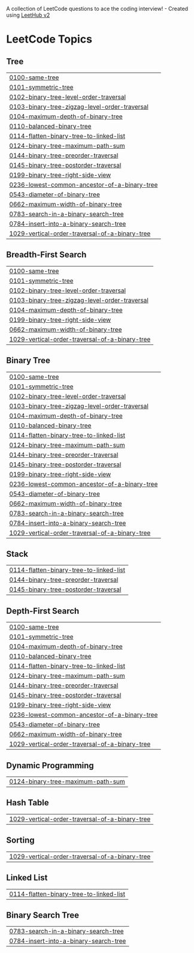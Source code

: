 A collection of LeetCode questions to ace the coding interview! - Created using [LeetHub v2](https://github.com/arunbhardwaj/LeetHub-2.0)
<!---LeetCode Topics Start-->
# LeetCode Topics
## Tree
|  |
| ------- |
| [0100-same-tree](https://github.com/shikhabhadoria/Shikha_DSA_Journey/tree/master/0100-same-tree) |🟢 Easy | ✅ First Attempt
| [0101-symmetric-tree](https://github.com/shikhabhadoria/Shikha_DSA_Journey/tree/master/0101-symmetric-tree) | 🟡 Medium | 🔄 Second Attempt
| [0102-binary-tree-level-order-traversal](https://github.com/shikhabhadoria/Shikha_DSA_Journey/tree/master/0102-binary-tree-level-order-traversal) | 🔴 Hard | 🔄 Second Attempt
| [0103-binary-tree-zigzag-level-order-traversal](https://github.com/shikhabhadoria/Shikha_DSA_Journey/tree/master/0103-binary-tree-zigzag-level-order-traversal) | 🟡 Medium | ✅ First Attempt
| [0104-maximum-depth-of-binary-tree](https://github.com/shikhabhadoria/Shikha_DSA_Journey/tree/master/0104-maximum-depth-of-binary-tree) |
| [0110-balanced-binary-tree](https://github.com/shikhabhadoria/Shikha_DSA_Journey/tree/master/0110-balanced-binary-tree) |
| [0114-flatten-binary-tree-to-linked-list](https://github.com/shikhabhadoria/Shikha_DSA_Journey/tree/master/0114-flatten-binary-tree-to-linked-list) |
| [0124-binary-tree-maximum-path-sum](https://github.com/shikhabhadoria/Shikha_DSA_Journey/tree/master/0124-binary-tree-maximum-path-sum) |
| [0144-binary-tree-preorder-traversal](https://github.com/shikhabhadoria/Shikha_DSA_Journey/tree/master/0144-binary-tree-preorder-traversal) |
| [0145-binary-tree-postorder-traversal](https://github.com/shikhabhadoria/Shikha_DSA_Journey/tree/master/0145-binary-tree-postorder-traversal) |
| [0199-binary-tree-right-side-view](https://github.com/shikhabhadoria/Shikha_DSA_Journey/tree/master/0199-binary-tree-right-side-view) |
| [0236-lowest-common-ancestor-of-a-binary-tree](https://github.com/shikhabhadoria/Shikha_DSA_Journey/tree/master/0236-lowest-common-ancestor-of-a-binary-tree) |
| [0543-diameter-of-binary-tree](https://github.com/shikhabhadoria/Shikha_DSA_Journey/tree/master/0543-diameter-of-binary-tree) |
| [0662-maximum-width-of-binary-tree](https://github.com/shikhabhadoria/Shikha_DSA_Journey/tree/master/0662-maximum-width-of-binary-tree) |
| [0783-search-in-a-binary-search-tree](https://github.com/shikhabhadoria/Shikha_DSA_Journey/tree/master/0783-search-in-a-binary-search-tree) |
| [0784-insert-into-a-binary-search-tree](https://github.com/shikhabhadoria/Shikha_DSA_Journey/tree/master/0784-insert-into-a-binary-search-tree) |
| [1029-vertical-order-traversal-of-a-binary-tree](https://github.com/shikhabhadoria/Shikha_DSA_Journey/tree/master/1029-vertical-order-traversal-of-a-binary-tree) |
## Breadth-First Search
|  |
| ------- |
| [0100-same-tree](https://github.com/shikhabhadoria/Shikha_DSA_Journey/tree/master/0100-same-tree) |
| [0101-symmetric-tree](https://github.com/shikhabhadoria/Shikha_DSA_Journey/tree/master/0101-symmetric-tree) |
| [0102-binary-tree-level-order-traversal](https://github.com/shikhabhadoria/Shikha_DSA_Journey/tree/master/0102-binary-tree-level-order-traversal) |
| [0103-binary-tree-zigzag-level-order-traversal](https://github.com/shikhabhadoria/Shikha_DSA_Journey/tree/master/0103-binary-tree-zigzag-level-order-traversal) |
| [0104-maximum-depth-of-binary-tree](https://github.com/shikhabhadoria/Shikha_DSA_Journey/tree/master/0104-maximum-depth-of-binary-tree) |
| [0199-binary-tree-right-side-view](https://github.com/shikhabhadoria/Shikha_DSA_Journey/tree/master/0199-binary-tree-right-side-view) |
| [0662-maximum-width-of-binary-tree](https://github.com/shikhabhadoria/Shikha_DSA_Journey/tree/master/0662-maximum-width-of-binary-tree) |
| [1029-vertical-order-traversal-of-a-binary-tree](https://github.com/shikhabhadoria/Shikha_DSA_Journey/tree/master/1029-vertical-order-traversal-of-a-binary-tree) |
## Binary Tree
|  |
| ------- |
| [0100-same-tree](https://github.com/shikhabhadoria/Shikha_DSA_Journey/tree/master/0100-same-tree) |
| [0101-symmetric-tree](https://github.com/shikhabhadoria/Shikha_DSA_Journey/tree/master/0101-symmetric-tree) |
| [0102-binary-tree-level-order-traversal](https://github.com/shikhabhadoria/Shikha_DSA_Journey/tree/master/0102-binary-tree-level-order-traversal) |
| [0103-binary-tree-zigzag-level-order-traversal](https://github.com/shikhabhadoria/Shikha_DSA_Journey/tree/master/0103-binary-tree-zigzag-level-order-traversal) |
| [0104-maximum-depth-of-binary-tree](https://github.com/shikhabhadoria/Shikha_DSA_Journey/tree/master/0104-maximum-depth-of-binary-tree) |
| [0110-balanced-binary-tree](https://github.com/shikhabhadoria/Shikha_DSA_Journey/tree/master/0110-balanced-binary-tree) |
| [0114-flatten-binary-tree-to-linked-list](https://github.com/shikhabhadoria/Shikha_DSA_Journey/tree/master/0114-flatten-binary-tree-to-linked-list) |
| [0124-binary-tree-maximum-path-sum](https://github.com/shikhabhadoria/Shikha_DSA_Journey/tree/master/0124-binary-tree-maximum-path-sum) |
| [0144-binary-tree-preorder-traversal](https://github.com/shikhabhadoria/Shikha_DSA_Journey/tree/master/0144-binary-tree-preorder-traversal) |
| [0145-binary-tree-postorder-traversal](https://github.com/shikhabhadoria/Shikha_DSA_Journey/tree/master/0145-binary-tree-postorder-traversal) |
| [0199-binary-tree-right-side-view](https://github.com/shikhabhadoria/Shikha_DSA_Journey/tree/master/0199-binary-tree-right-side-view) |
| [0236-lowest-common-ancestor-of-a-binary-tree](https://github.com/shikhabhadoria/Shikha_DSA_Journey/tree/master/0236-lowest-common-ancestor-of-a-binary-tree) |
| [0543-diameter-of-binary-tree](https://github.com/shikhabhadoria/Shikha_DSA_Journey/tree/master/0543-diameter-of-binary-tree) |
| [0662-maximum-width-of-binary-tree](https://github.com/shikhabhadoria/Shikha_DSA_Journey/tree/master/0662-maximum-width-of-binary-tree) |
| [0783-search-in-a-binary-search-tree](https://github.com/shikhabhadoria/Shikha_DSA_Journey/tree/master/0783-search-in-a-binary-search-tree) |
| [0784-insert-into-a-binary-search-tree](https://github.com/shikhabhadoria/Shikha_DSA_Journey/tree/master/0784-insert-into-a-binary-search-tree) |
| [1029-vertical-order-traversal-of-a-binary-tree](https://github.com/shikhabhadoria/Shikha_DSA_Journey/tree/master/1029-vertical-order-traversal-of-a-binary-tree) |
## Stack
|  |
| ------- |
| [0114-flatten-binary-tree-to-linked-list](https://github.com/shikhabhadoria/Shikha_DSA_Journey/tree/master/0114-flatten-binary-tree-to-linked-list) |
| [0144-binary-tree-preorder-traversal](https://github.com/shikhabhadoria/Shikha_DSA_Journey/tree/master/0144-binary-tree-preorder-traversal) |
| [0145-binary-tree-postorder-traversal](https://github.com/shikhabhadoria/Shikha_DSA_Journey/tree/master/0145-binary-tree-postorder-traversal) |
## Depth-First Search
|  |
| ------- |
| [0100-same-tree](https://github.com/shikhabhadoria/Shikha_DSA_Journey/tree/master/0100-same-tree) |
| [0101-symmetric-tree](https://github.com/shikhabhadoria/Shikha_DSA_Journey/tree/master/0101-symmetric-tree) |
| [0104-maximum-depth-of-binary-tree](https://github.com/shikhabhadoria/Shikha_DSA_Journey/tree/master/0104-maximum-depth-of-binary-tree) |
| [0110-balanced-binary-tree](https://github.com/shikhabhadoria/Shikha_DSA_Journey/tree/master/0110-balanced-binary-tree) |
| [0114-flatten-binary-tree-to-linked-list](https://github.com/shikhabhadoria/Shikha_DSA_Journey/tree/master/0114-flatten-binary-tree-to-linked-list) |
| [0124-binary-tree-maximum-path-sum](https://github.com/shikhabhadoria/Shikha_DSA_Journey/tree/master/0124-binary-tree-maximum-path-sum) |
| [0144-binary-tree-preorder-traversal](https://github.com/shikhabhadoria/Shikha_DSA_Journey/tree/master/0144-binary-tree-preorder-traversal) |
| [0145-binary-tree-postorder-traversal](https://github.com/shikhabhadoria/Shikha_DSA_Journey/tree/master/0145-binary-tree-postorder-traversal) |
| [0199-binary-tree-right-side-view](https://github.com/shikhabhadoria/Shikha_DSA_Journey/tree/master/0199-binary-tree-right-side-view) |
| [0236-lowest-common-ancestor-of-a-binary-tree](https://github.com/shikhabhadoria/Shikha_DSA_Journey/tree/master/0236-lowest-common-ancestor-of-a-binary-tree) |
| [0543-diameter-of-binary-tree](https://github.com/shikhabhadoria/Shikha_DSA_Journey/tree/master/0543-diameter-of-binary-tree) |
| [0662-maximum-width-of-binary-tree](https://github.com/shikhabhadoria/Shikha_DSA_Journey/tree/master/0662-maximum-width-of-binary-tree) |
| [1029-vertical-order-traversal-of-a-binary-tree](https://github.com/shikhabhadoria/Shikha_DSA_Journey/tree/master/1029-vertical-order-traversal-of-a-binary-tree) |
## Dynamic Programming
|  |
| ------- |
| [0124-binary-tree-maximum-path-sum](https://github.com/shikhabhadoria/Shikha_DSA_Journey/tree/master/0124-binary-tree-maximum-path-sum) |
## Hash Table
|  |
| ------- |
| [1029-vertical-order-traversal-of-a-binary-tree](https://github.com/shikhabhadoria/Shikha_DSA_Journey/tree/master/1029-vertical-order-traversal-of-a-binary-tree) |
## Sorting
|  |
| ------- |
| [1029-vertical-order-traversal-of-a-binary-tree](https://github.com/shikhabhadoria/Shikha_DSA_Journey/tree/master/1029-vertical-order-traversal-of-a-binary-tree) |
## Linked List
|  |
| ------- |
| [0114-flatten-binary-tree-to-linked-list](https://github.com/shikhabhadoria/Shikha_DSA_Journey/tree/master/0114-flatten-binary-tree-to-linked-list) |
## Binary Search Tree
|  |
| ------- |
| [0783-search-in-a-binary-search-tree](https://github.com/shikhabhadoria/Shikha_DSA_Journey/tree/master/0783-search-in-a-binary-search-tree) |
| [0784-insert-into-a-binary-search-tree](https://github.com/shikhabhadoria/Shikha_DSA_Journey/tree/master/0784-insert-into-a-binary-search-tree) |
<!---LeetCode Topics End-->
